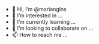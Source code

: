 - 👋 Hi, I’m @marianglns
- 👀 I’m interested in ...
- 🌱 I’m currently learning ...
- 💞️ I’m looking to collaborate on ...
- 📫 How to reach me ...

<!---
marianglns/marianglns is a ✨ special ✨ repository because its `README.md` (this file) appears on your GitHub profile.
You can click the Preview link to take a look at your changes.
--->
